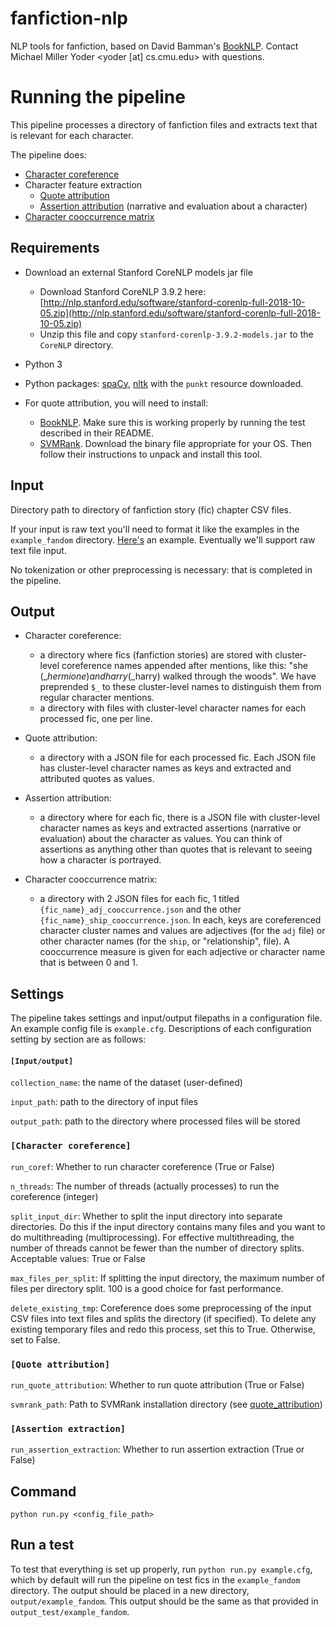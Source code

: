 # fanfiction-nlp
NLP tools for fanfiction, based on David Bamman's [BookNLP](https://github.com/dbamman/book-nlp). Contact Michael Miller Yoder <yoder [at] cs.cmu.edu> with questions.

# Running the pipeline
This pipeline processes a directory of fanfiction files and extracts
 text that is relevant for each character.
 
The pipeline does:
* [Character coreference](char_coref)
* Character feature extraction
	* [Quote attribution](quote_attribution)
	* [Assertion attribution](assertion_extraction) (narrative and evaluation about a character)
* [Character cooccurrence matrix](cooccurrence)

## Requirements
* Download an external Stanford CoreNLP models jar file
	* Download Stanford CoreNLP 3.9.2 here: [http://nlp.stanford.edu/software/stanford-corenlp-full-2018-10-05.zip](http://nlp.stanford.edu/software/stanford-corenlp-full-2018-10-05.zip)
	* Unzip this file and copy `stanford-corenlp-3.9.2-models.jar` to the `CoreNLP` directory.

* Python 3

* Python packages: [spaCy](https://spacy.io/usage), [nltk](https://www.nltk.org/install.html) with the `punkt` resource downloaded.

* For quote attribution, you will need to install:
	* [BookNLP](https://github.com/dbamman/book-nlp). Make sure this is working properly by running the test described in their README.
	* [SVMRank](https://www.cs.cornell.edu/people/tj/svm_light/svm_rank.html). Download the binary file appropriate for your OS. Then follow their instructions to unpack and install this tool.

## Input 
Directory path to directory of fanfiction story (fic) chapter CSV files. 

If your input is raw text you'll need to format it like the examples in the `example_fandom` directory. [Here's](https://github.com/michaelmilleryoder/fanfiction-nlp/blob/master/example_fandom/10118594_0004.csv) an example. Eventually we'll support raw text file input.

No tokenization or other preprocessing is necessary: that is completed in the pipeline.

## Output 
* Character coreference: 
	* a directory where fics (fanfiction stories) are stored with cluster-level coreference names appended after mentions, like this: "she ($\_hermione) and harry ($\_harry) walked through the woods". We have preprended `$_` to these cluster-level names to distinguish them from regular character mentions.
	* a directory with files with cluster-level character names for each processed fic, one per line.

* Quote attribution: 
	* a directory with a JSON file for each processed fic. Each JSON file has cluster-level character names as keys and extracted and attributed quotes as values.

* Assertion attribution: 
	* a directory where for each fic, there is a JSON file with cluster-level character names as keys and extracted assertions (narrative or evaluation) about the character as values. You can think of assertions as anything other than quotes that is relevant to seeing how a character is portrayed.

* Character cooccurrence matrix: 
	* a directory with 2 JSON files for each fic, 1 titled `{fic_name}_adj_cooccurrence.json` and the other `{fic_name}_ship_cooccurrence.json`. In each, keys are coreferenced character cluster names and values are adjectives (for the `adj` file) or other character names (for the `ship`, or "relationship", file). A cooccurrence measure is given for each adjective or character name that is between 0 and 1.

## Settings
The pipeline takes settings and input/output filepaths in a configuration file. An example config file is `example.cfg`. Descriptions of each configuration setting by section are as follows:

#### `[Input/output]`

`collection_name`: the name of the dataset (user-defined)

`input_path`: path to the directory of input files

`output_path`: path to the directory where processed files will be stored


### `[Character coreference]`

`run_coref`: Whether to run character coreference (True or False)

`n_threads`: The number of threads (actually processes) to run the coreference (integer)

`split_input_dir`: Whether to split the input directory into separate directories. Do this if the input directory contains many files and you want to do multithreading (multiprocessing). For effective multithreading, the number of threads cannot be fewer than the number of directory splits. Acceptable values: True or False

`max_files_per_split`: If splitting the input directory, the maximum number of files per directory split. 100 is a good choice for fast performance.

`delete_existing_tmp`: Coreference does some preprocessing of the input CSV files into text files and splits the directory (if specified). To delete any existing temporary files and redo this process, set this to True. Otherwise, set to False.


### `[Quote attribution]`

`run_quote_attribution`: Whether to run quote attribution (True or False)

`svmrank_path`: Path to SVMRank installation directory (see [quote_attribution](quote_attribution))


### `[Assertion extraction]`

`run_assertion_extraction`: Whether to run assertion extraction (True or False)


## Command
`python run.py <config_file_path>`

## Run a test
To test that everything is set up properly, run `python run.py example.cfg`, which by default will run the pipeline on test fics in the `example_fandom` directory.
The output should be placed in a new directory, `output/example_fandom`. This output should be the same as that provided in `output_test/example_fandom`.
